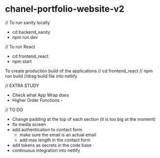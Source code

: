 # chanel-portfolio-website-v2

// To run sanity locally 
- cd backend_sanity
- npm run dev 

// To run React
- cd frontend_react
- npm start

To create production build of the applications
// cd frontend_react
// npm run build 
//drag build file into netlify

// EXTRA STUDY 
- Check what App Wrap does
- Higher Order Functions - 

// TO DO 
- Change padding at the top of each section (it is too big at the moment)
- fix media screen  
- add authentication to contact form
  - make sure the email is an actual email 
  - add max length in the contact form 
- add tokens as secrets in the code base
- continuous integration into netlify
